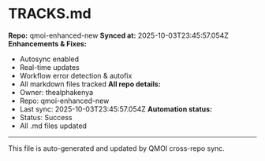 # TRACKS.md

**Repo:** qmoi-enhanced-new
**Synced at:** 2025-10-03T23:45:57.054Z
**Enhancements & Fixes:**
- Autosync enabled
- Real-time updates
- Workflow error detection & autofix
- All markdown files tracked
**All repo details:**
- Owner: thealphakenya
- Repo: qmoi-enhanced-new
- Last sync: 2025-10-03T23:45:57.054Z
**Automation status:**
- Status: Success
- All .md files updated
---
This file is auto-generated and updated by QMOI cross-repo sync.
